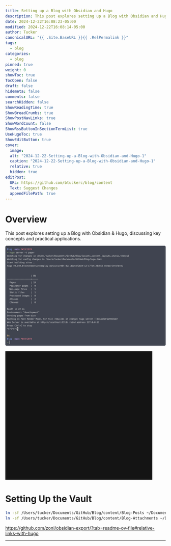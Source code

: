 ```yaml
---
title: Setting up a Blog with Obsidian and Hugo
description: This post explores setting up a Blog with Obsidian and Hugo, discussing key concepts and practical applications.
date: 2024-12-22T16:08:23-05:00
modified: 2024-12-22T16:08:14-05:00
author: Tucker
canonicalURL: "{{ .Site.BaseURL }}{{ .RelPermalink }}"
tags:
  - blog
categories:
  - blog
pinned: true
weight: 0
showToc: true
TocOpen: false
draft: false
hidemeta: false
comments: false
searchHidden: false
ShowReadingTime: true
ShowBreadCrumbs: true
ShowPostNavLinks: true
ShowWordCount: false
ShowRssButtonInSectionTermList: true
UseHugoToc: true
ShowEditButton: true
cover:
  image:
  alt: "2024-12-22-Setting-up-a-Blog-with-Obsidian-and-Hugo-1"
  caption: "2024-12-22-Setting-up-a-Blog-with-Obsidian-and-Hugo-1"
  relative: true
  hidden: true
editPost:
  URL: https://github.com/btuckerc/blog/content
  Text: Suggest Changes
  appendFilePath: true
---
```


# Overview
This post explores setting up a Blog with Obsidian & Hugo, discussing key concepts and practical applications.

![|200](../Blog-Attachments/2024-12-22-Setting-up-a-Blog-with-Obsidian-and-Hugo-1.png)


![](../Blog-Attachments/2024-12-22-Setting-up-a-Blog-with-Obsidian-and-Hugo-2.png)

# Setting Up the Vault

```bash
ln -sf /Users/tucker/Documents/GitHub/Blog/content/Blog-Posts ~/Documents/00-Vault/00\ -\ Inbox/07\ -\ BLOG
ln -sf /Users/tucker/Documents/GitHub/Blog/content/Blog-Attachments ~/Documents/00-Vault/00\ -\ Inbox/07\ -\ BLOG
```

https://github.com/zoni/obsidian-export/?tab=readme-ov-file#relative-links-with-hugo


---
